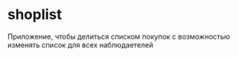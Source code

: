 # shoplist

Приложение, чтобы делиться списком покупок с возможностью изменять список для всех наблюдаетелей